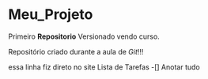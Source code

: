 # Meu_Projeto
Primeiro **Repositorio** Versionado vendo curso.

Repositório criado durante a aula de *Git*!!!

essa linha fiz direto no site 
Lista de Tarefas
-[] Anotar tudo 
